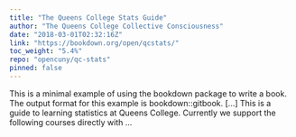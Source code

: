 ```yaml
---
title: "The Queens College Stats Guide"
author: "The Queens College Collective Consciousness"
date: "2018-03-01T02:32:16Z"
link: "https://bookdown.org/open/qcstats/"
toc_weight: "5.4%"
repo: "opencuny/qc-stats"
pinned: false
---
```


This is a minimal example of using the bookdown package to write a book. The output format for this example is bookdown::gitbook. [...] This is a guide to learning statistics at Queens College. Currently we support the following courses directly with ...
